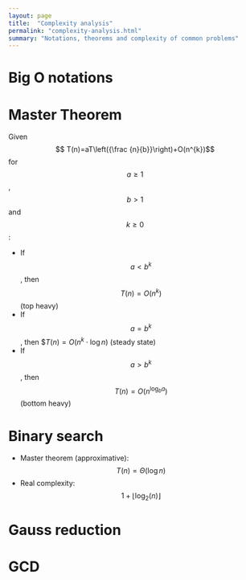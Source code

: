 ```yaml
---
layout: page
title:  "Complexity analysis"
permalink: "complexity-analysis.html"
summary: "Notations, theorems and complexity of common problems"
---
```


# Big O notations

# Master Theorem
Given $$ T(n)=aT\left({\frac {n}{b}}\right)+O(n^{k})$$ for $$a \geq 1$$ , $$b > 1$$ and $$k \geq 0$$:
* If $$ a<b^{k}$$, then $$T(n)=O \left( n^k \right)$$ (top heavy)
* If $$ a=b^{k}$$, then $$T(n)=O(n^{k}\cdot \log n)$ (steady state)
* If $$ a>b^{k}$$, then $$T(n)=O(n^{\log_{b}a} )$$ (bottom heavy)

# Binary search
* Master theorem (approximative): $$T(n) = \Theta(\log n )$$
* Real complexity: $$1 + \lfloor \log_2(n) \rfloor$$

# Gauss reduction

# GCD
